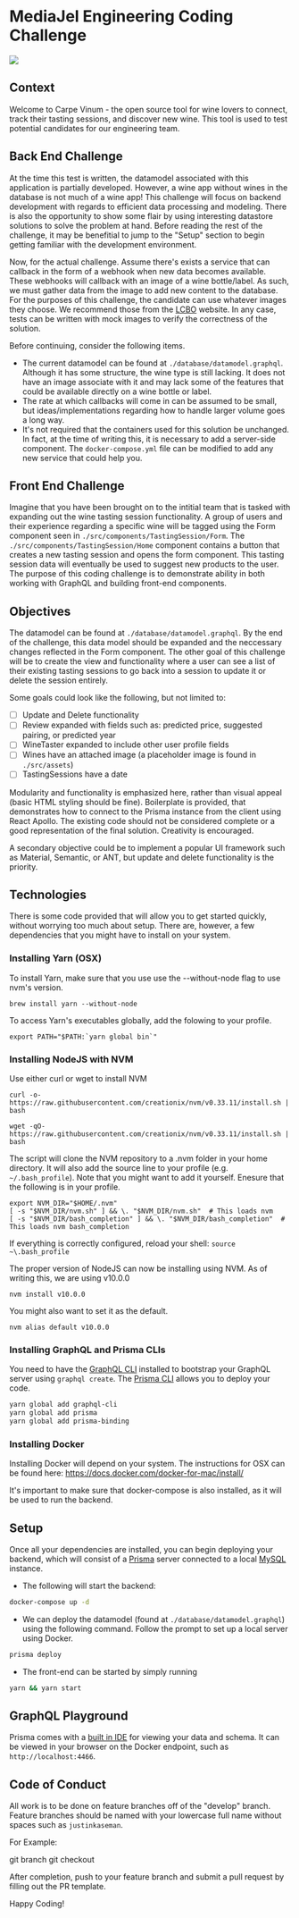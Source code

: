 # MediaJel Engineering Coding Challenge

<img src="https://d1ww29wzvuczsv.cloudfront.net/i?&e=pv&page=MediajelCodingChallenge&url=https%3A%2F%2Fgithub.com%2FMediaJel%2FCodingChallenge&aid=mj-code-test&p=web&tv=no-js-0.1.0" />

## Context

Welcome to Carpe Vinum - the open source tool for wine lovers to connect, track their tasting sessions, and discover new wine. This tool is used to test potential candidates for our engineering team.

## Back End Challenge

At the time this test is written, the datamodel associated with this application is partially developed. However, a wine app without wines in the database is not much of a wine app! This challenge will focus on backend development with regards to efficient data processing and modeling. There is also the opportunity to show some flair by using interesting datastore solutions to solve the problem at hand. Before reading the rest of the challenge, it may be benefitial to jump to the "Setup" section to begin getting familiar with the development environment.

Now, for the actual challenge. Assume there's exists a service that can callback in the form of a webhook when new data becomes available. These webhooks will callback with an image of a wine bottle/label. As such, we must gather data from the image to add new content to the database. For the purposes of this challenge, the candidate can use whatever images they choose. We recommend those from the [LCBO](http://www.lcbo.com/content/lcbo/en.html#.XEpE6M9KjUY) website. In any case, tests can be written with mock images to verify the correctness of the solution.

Before continuing, consider the following items.

- The current datamodel can be found at `./database/datamodel.graphql`. Although it has some structure, the wine type is still lacking. It does not have an image associate with it and may lack some of the features that could be available directly on a wine bottle or label.
- The rate at which callbacks will come in can be assumed to be small, but ideas/implementations regarding how to handle larger volume goes a long way.
- It's not required that the containers used for this solution be unchanged. In fact, at the time of writing this, it is necessary to add a server-side component. The `docker-compose.yml` file can be modified to add any new service that could help you.

## Front End Challenge

Imagine that you have been brought on to the intitial team that is tasked with expanding out the wine tasting session functionality. A group of users and their experience regarding a specific wine will be tagged using the Form component seen in `./src/components/TastingSession/Form`. The `./src/components/TastingSession/Home` component contains a button that creates a new tasting session and opens the form component. This tasting session data will eventually be used to suggest new products to the user. The purpose of this coding challenge is to demonstrate ability in both working with GraphQL and building front-end components.

## Objectives

The datamodel can be found at `./database/datamodel.graphql`. By the end of the challenge, this data model should be expanded and the neccessary changes reflected in the Form component. The other goal of this challenge will be to create the view and functionality where a user can see a list of their existing tasting sessions to go back into a session to update it or delete the session entirely.

Some goals could look like the following, but not limited to:

- [ ] Update and Delete functionality
- [ ] Review expanded with fields such as: predicted price, suggested pairing, or predicted year
- [ ] WineTaster expanded to include other user profile fields
- [ ] Wines have an attached image (a placeholder image is found in `./src/assets`)
- [ ] TastingSessions have a date

Modularity and functionality is emphasized here, rather than visual appeal (basic HTML styling should be fine). Boilerplate is provided, that demonstrates how to connect to the Prisma instance from the client using React Apollo. The existing code should not be considered complete or a good representation of the final solution. Creativity is encouraged.

A secondary objective could be to implement a popular UI framework such as Material, Semantic, or ANT, but update and delete functionality is the priority.

## Technologies

There is some code provided that will allow you to get started quickly, without worrying too much about setup. There are, however, a few dependencies that you might have to install on your system.

### Installing Yarn (OSX)

To install Yarn, make sure that you use use the --without-node flag to use nvm's version.

```
brew install yarn --without-node
```

To access Yarn's executables globally, add the folowing to your profile.

```
export PATH="$PATH:`yarn global bin`"
```

### Installing NodeJS with NVM

Use either curl or wget to install NVM

```
curl -o- https://raw.githubusercontent.com/creationix/nvm/v0.33.11/install.sh | bash
```

```
wget -qO- https://raw.githubusercontent.com/creationix/nvm/v0.33.11/install.sh | bash
```

The script will clone the NVM repository to a .nvm folder in your home directory. It will also add the source
line to your profile (e.g. `~/.bash_profile`). Note that you might want to add it yourself.
Enesure that the following is in your profile.

```
export NVM_DIR="$HOME/.nvm"
[ -s "$NVM_DIR/nvm.sh" ] && \. "$NVM_DIR/nvm.sh"  # This loads nvm
[ -s "$NVM_DIR/bash_completion" ] && \. "$NVM_DIR/bash_completion"  # This loads nvm bash_completion
```

If everything is correctly configured, reload your shell: `source ~\.bash_profile`

The proper version of NodeJS can now be installing using NVM. As of writing this, we are using v10.0.0

```
nvm install v10.0.0
```

You might also want to set it as the default.

```
nvm alias default v10.0.0
```

### Installing GraphQL and Prisma CLIs

You need to have the [GraphQL CLI](https://github.com/graphql-cli/graphql-cli) installed to bootstrap your GraphQL server using `graphql create`. The [Prisma CLI](https://github.com/prismagraphql/prisma/) allows you to deploy your code.

```sh
yarn global add graphql-cli
yarn global add prisma
yarn global add prisma-binding
```

### Installing Docker

Installing Docker will depend on your system. The instructions for OSX can be found here: https://docs.docker.com/docker-for-mac/install/

It's important to make sure that docker-compose is also installed, as it will be used to run the backend.

## Setup

Once all your dependencies are installed, you can begin deploying your backend, which will consist of a [Prisma](https://www.prisma.io/) server connected to a local [MySQL](https://www.mysql.com/) instance.

- The following will start the backend:

```sh
docker-compose up -d
```

- We can deploy the datamodel (found at `./database/datamodel.graphql`) using the following command. Follow the prompt to set up a local server using Docker.

```sh
prisma deploy
```

- The front-end can be started by simply running

```sh
yarn && yarn start
```

## GraphQL Playground

Prisma comes with a [built in IDE](https://github.com/prisma/graphql-playground) for viewing your data and schema. It can be viewed in your browser on the Docker endpoint, such as `http://localhost:4466`.

## Code of Conduct

All work is to be done on feature branches off of the "develop" branch. Feature branches should be named with your lowercase full name without spaces such as `justinkaseman`.

For Example:

git branch <initials-feature>
git checkout <initials-feature>

After completion, push to your feature branch and submit a pull request by filling out the PR template.

Happy Coding!
